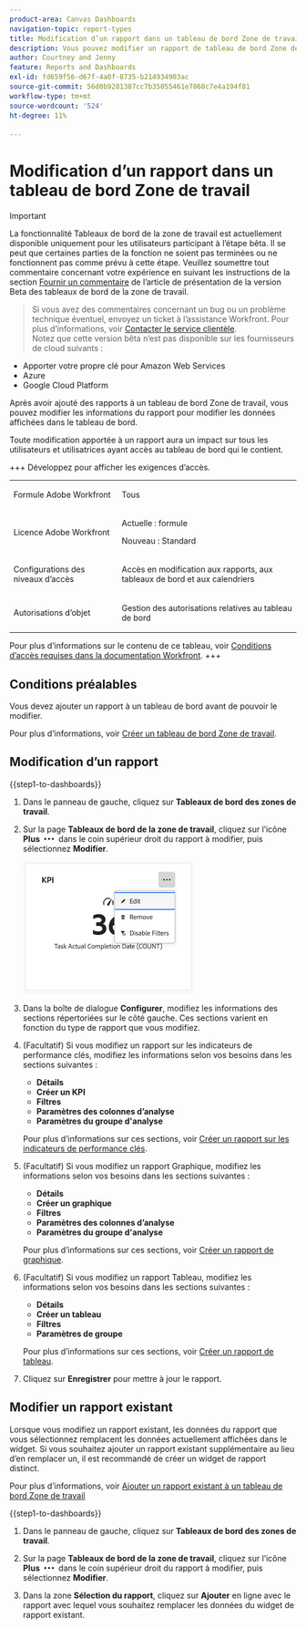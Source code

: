 ```yaml
---
product-area: Canvas Dashboards
navigation-topic: report-types
title: Modification d’un rapport dans un tableau de bord Zone de travail
description: Vous pouvez modifier un rapport de tableau de bord Zone de travail après sa création.
author: Courtney and Jenny
feature: Reports and Dashboards
exl-id: fd659f56-d67f-4a0f-8735-b214934903ac
source-git-commit: 56d0b9281387cc7b35055461e7868c7e4a194f81
workflow-type: tm+mt
source-wordcount: '524'
ht-degree: 11%

---
```


# Modification d’un rapport dans un tableau de bord Zone de travail

>[!IMPORTANT]
>
>La fonctionnalité Tableaux de bord de la zone de travail est actuellement disponible uniquement pour les utilisateurs participant à l’étape bêta. Il se peut que certaines parties de la fonction ne soient pas terminées ou ne fonctionnent pas comme prévu à cette étape. Veuillez soumettre tout commentaire concernant votre expérience en suivant les instructions de la section [Fournir un commentaire](/help/quicksilver/product-announcements/betas/canvas-dashboards-beta/canvas-dashboards-beta-information.md#provide-feedback) de l’article de présentation de la version Beta des tableaux de bord de la zone de travail.<br>
>>Si vous avez des commentaires concernant un bug ou un problème technique éventuel, envoyez un ticket à l’assistance Workfront. Pour plus d’informations, voir [Contacter le service clientèle](/help/quicksilver/workfront-basics/tips-tricks-and-troubleshooting/contact-customer-support.md).<br>
>>Notez que cette version bêta n’est pas disponible sur les fournisseurs de cloud suivants :
>
>* Apporter votre propre clé pour Amazon Web Services
>* Azure
>* Google Cloud Platform

Après avoir ajouté des rapports à un tableau de bord Zone de travail, vous pouvez modifier les informations du rapport pour modifier les données affichées dans le tableau de bord.

Toute modification apportée à un rapport aura un impact sur tous les utilisateurs et utilisatrices ayant accès au tableau de bord qui le contient.


+++ Développez pour afficher les exigences d’accès. 

<table style="table-layout:auto"> 
<col> 
</col> 
<col> 
</col> 
<tbody> 
<tr> 
   <td role="rowheader"><p>Formule Adobe Workfront</p></td> 
   <td> 
<p>Tous </p> 
   </td> 
<tr> 
 <tr> 
   <td role="rowheader"><p>Licence Adobe Workfront</p></td> 
   <td> 
<p>Actuelle : formule </p> 
<p>Nouveau : Standard</p> 
   </td> 
   </tr> 
  </tr> 
  <tr> 
   <td role="rowheader"><p>Configurations des niveaux d’accès</p></td> 
   <td><p>Accès en modification aux rapports, aux tableaux de bord et aux calendriers</p>
  </td> 
  </tr>  
        <tr> 
   <td role="rowheader"><p>Autorisations d’objet</p></td> 
   <td><p>Gestion des autorisations relatives au tableau de bord</p>
  </td> 
  </tr>
</tbody> 
</table>

Pour plus d’informations sur le contenu de ce tableau, voir [Conditions d’accès requises dans la documentation Workfront](/help/quicksilver/administration-and-setup/add-users/access-levels-and-object-permissions/access-level-requirements-in-documentation.md).
+++

## Conditions préalables

Vous devez ajouter un rapport à un tableau de bord avant de pouvoir le modifier.

Pour plus d’informations, voir [Créer un tableau de bord Zone de travail](/help/quicksilver/reports-and-dashboards/canvas-dashboards/create-dashboards/create-dashboards.md).

## Modification d’un rapport

{{step1-to-dashboards}}

1. Dans le panneau de gauche, cliquez sur **Tableaux de bord des zones de travail**.

1. Sur la page **Tableaux de bord de la zone de travail**, cliquez sur l’icône **Plus** ![Plus](assets/more-icon.png) dans le coin supérieur droit du rapport à modifier, puis sélectionnez **Modifier**.

   ![Modifier un rapport](assets/edit-report-box.png)

1. Dans la boîte de dialogue **Configurer**, modifiez les informations des sections répertoriées sur le côté gauche. Ces sections varient en fonction du type de rapport que vous modifiez.

1. (Facultatif) Si vous modifiez un rapport sur les indicateurs de performance clés, modifiez les informations selon vos besoins dans les sections suivantes :

   * **Détails**
   * **Créer un KPI**
   * **Filtres**
   * **Paramètres des colonnes d’analyse**
   * **Paramètres du groupe d&#39;analyse**

   Pour plus d’informations sur ces sections, voir [Créer un rapport sur les indicateurs de performance clés](/help/quicksilver/reports-and-dashboards/canvas-dashboards/add-reports/build-kpi-report.md).

1. (Facultatif) Si vous modifiez un rapport Graphique, modifiez les informations selon vos besoins dans les sections suivantes :

   * **Détails**
   * **Créer un graphique**
   * **Filtres**
   * **Paramètres des colonnes d’analyse**
   * **Paramètres du groupe d&#39;analyse**

   Pour plus d’informations sur ces sections, voir [Créer un rapport de graphique](/help/quicksilver/reports-and-dashboards/canvas-dashboards/add-reports/build-chart-report.md).

1. (Facultatif) Si vous modifiez un rapport Tableau, modifiez les informations selon vos besoins dans les sections suivantes :

   * **Détails**
   * **Créer un tableau**
   * **Filtres**
   * **Paramètres de groupe**

   Pour plus d’informations sur ces sections, voir [Créer un rapport de tableau](/help/quicksilver/reports-and-dashboards/canvas-dashboards/add-reports/build-table-report.md).

1. Cliquez sur **Enregistrer** pour mettre à jour le rapport.

## Modifier un rapport existant

Lorsque vous modifiez un rapport existant, les données du rapport que vous sélectionnez remplacent les données actuellement affichées dans le widget. Si vous souhaitez ajouter un rapport existant supplémentaire au lieu d’en remplacer un, il est recommandé de créer un widget de rapport distinct.

Pour plus d’informations, voir [Ajouter un rapport existant à un tableau de bord Zone de travail](/help/quicksilver/reports-and-dashboards/canvas-dashboards/add-reports/add-existing-report.md)

{{step1-to-dashboards}}

1. Dans le panneau de gauche, cliquez sur **Tableaux de bord des zones de travail**.

1. Sur la page **Tableaux de bord de la zone de travail**, cliquez sur l’icône **Plus** ![Plus](assets/more-icon.png) dans le coin supérieur droit du rapport à modifier, puis sélectionnez **Modifier**.

1. Dans la zone **Sélection du rapport**, cliquez sur **Ajouter** en ligne avec le rapport avec lequel vous souhaitez remplacer les données du widget de rapport existant.
